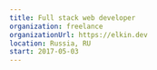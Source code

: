 ```yaml
---
title: Full stack web developer 
organization: freelance
organizationUrl: https://elkin.dev
location: Russia, RU
start: 2017-05-03
---
```

